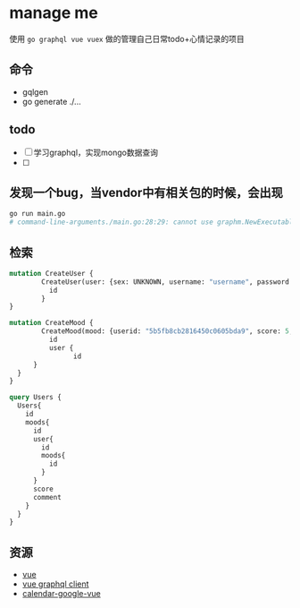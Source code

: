 # manage me
使用 `go graphql vue vuex` 做的管理自己日常todo+心情记录的项目

## 命令
* gqlgen
* go generate ./...

## todo
* [ ] 学习graphql，实现mongo数据查询
* [ ] 

## 发现一个bug，当vendor中有相关包的时候，会出现
```sh
go run main.go
# command-line-arguments./main.go:28:29: cannot use graphm.NewExecutableSchema(&graphm.App literal) (type "github.com/exfly/manageme/vendor/github.com/vektah/gqlgen/graphql".ExecutableSchema) as type "github.com/vektah/gqlgen/graphql".ExecutableSchema in argument to handler.GraphQL:        "github.com/exfly/manageme/vendor/github.com/vektah/gqlgen/graphql".ExecutableSchema does not implement "github.com/vektah/gqlgen/graphql".ExecutableSchema (wrong type for Mutation method)                have Mutation(context.Context, *"github.com/exfly/manageme/vendor/github.com/vektah/gqlgen/neelance/query".Operation) *"github.com/exfly/manageme/vendor/github.com/vektah/gqlgen/graphql".Response                want Mutation(context.Context, *"github.com/vektah/gqlgen/neelance/query".Operation) *"github.com/vektah/gqlgen/graphql".Response
```

## 检索
```graphql
mutation CreateUser {
		CreateUser(user: {sex: UNKNOWN, username: "username", password: "password"}) {
		  id
		}
}

mutation CreateMood {
		CreateMood(mood: {userid: "5b5fb8cb2816450c0605bda9", score: 5, comment: "mycommon"}) {
		  id
		  user {
				id
      }
  }
}

query Users {
  Users{
    id
    moods{
      id
      user{
        id
        moods{
          id
        }
      }
      score
      comment
    }
  }
}
```

## 资源
* [vue](https://cn.vuejs.org/index.html)
* [vue graphql client](https://akryum.github.io/vue-apollo/guide/apollo/queries.html#simple-query)
* [calendar-google-vue](https://github.com/FlowzPlatform/calendar-google-vue)
